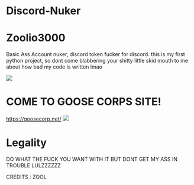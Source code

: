 # Discord-Nuker

# Zoolio3000
Basic Ass Account nuker, discord token fucker for discord.
this is my first python project, so dont come blabbering your shitty little skid mouth to me about how bad my code is written lmao


![](https://tenor.com/view/gif-18898011)

# COME TO GOOSE CORPS SITE!
  https://goosecorp.net/
![](https://tenor.com/view/gif-18898011)


# Legality

DO WHAT THE FUCK YOU WANT WITH IT BUT DONT GET MY ASS IN TROUBLE LULZZZZZZ

CREDITS : ZOOL
